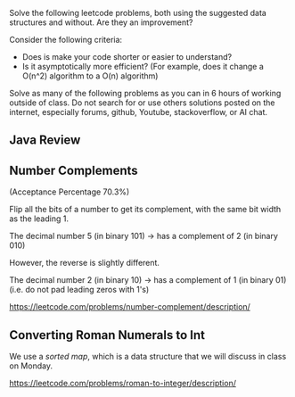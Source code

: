 Solve the following leetcode problems, both using the suggested data structures and without.
Are they an improvement?

Consider the following criteria:
* Does is make your code shorter or easier to understand?
* Is it asymptotically more efficient? (For example, does it change a O(n^2) algorithm to a O(n) algorithm)

Solve as many of the following problems as you can in 6 hours of working outside of class.
Do not search for or use others solutions posted on the internet, especially forums, github, Youtube, stackoverflow, or AI chat.

## Java Review


## Number Complements
(Acceptance Percentage 70.3%)

Flip all the bits of a number to get its complement, with the same bit width as the leading 1.

The decimal number 5 (in binary 101) -> has a complement of 2 (in binary 010)

However, the reverse is slightly different.

The decimal number 2 (in binary 10) -> has a complement of 1 (in binary 01)
(i.e. do not pad leading zeros with 1's)

https://leetcode.com/problems/number-complement/description/
## Converting Roman Numerals to Int

We use a *sorted map*, which is a data structure that we will discuss in class on Monday.

https://leetcode.com/problems/roman-to-integer/description/

## 